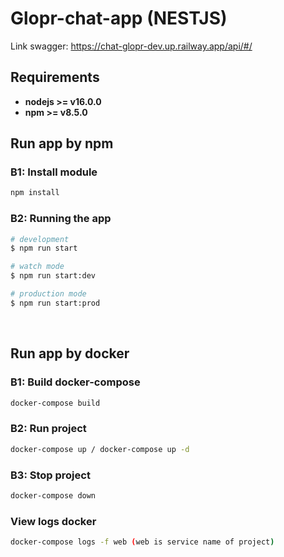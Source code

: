 # Glopr-chat-app  (NESTJS)
Link swagger: https://chat-glopr-dev.up.railway.app/api/#/

## Requirements

* **nodejs >= v16.0.0**
* **npm >= v8.5.0**

## Run app by npm
### B1: Install module
```bash
npm install
```
### B2: Running the app
```bash
# development
$ npm run start

# watch mode
$ npm run start:dev

# production mode
$ npm run start:prod
```
​
## Run app by docker
### B1: Build docker-compose
```bash
docker-compose build
```
### B2: Run project
```bash
docker-compose up / docker-compose up -d
```
### B3: Stop project
```bash
docker-compose down
```
### View logs docker
```bash
docker-compose logs -f web (web is service name of project)
```